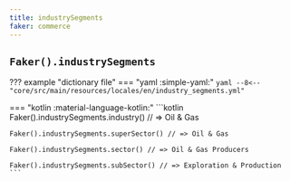 ```yaml
---
title: industrySegments
faker: commerce
---
```


## `Faker().industrySegments`

??? example "dictionary file"
    === "yaml :simple-yaml:"
        ```yaml
        --8<-- "core/src/main/resources/locales/en/industry_segments.yml"
        ```

=== "kotlin :material-language-kotlin:"
    ```kotlin
    Faker().industrySegments.industry() // => Oil & Gas

    Faker().industrySegments.superSector() // => Oil & Gas

    Faker().industrySegments.sector() // => Oil & Gas Producers

    Faker().industrySegments.subSector() // => Exploration & Production
    ```

